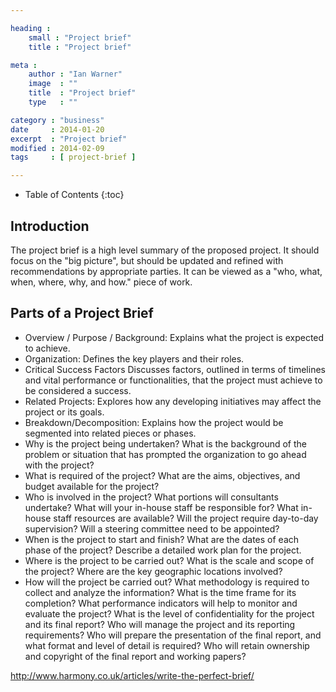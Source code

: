 ```yaml
---

heading :
    small : "Project brief"
    title : "Project brief"

meta :
    author : "Ian Warner"
    image  : ""
    title  : "Project brief"
    type   : ""

category : "business"
date     : 2014-01-20
excerpt  : "Project brief"
modified : 2014-02-09
tags     : [ project-brief ]

---
```


* Table of Contents
{:toc}

## Introduction

The project brief is a high level summary of the proposed project. It
should focus on the "big picture", but should be updated and refined with
recommendations by appropriate parties. It can be viewed as a "who, what, when,
where, why, and how." piece of work.

## Parts of a Project Brief

* Overview / Purpose / Background:
    Explains what the project is expected to achieve.
* Organization:
    Defines the key players and their roles.
* Critical Success Factors
    Discusses factors, outlined in terms of timelines and vital performance or
    functionalities, that the project must achieve to be considered a success.
* Related Projects:
    Explores how any developing initiatives may affect the project or its goals.
* Breakdown/Decomposition:
    Explains how the project would be segmented into related pieces or phases.
* Why is the project being undertaken?
    What is the background of the problem or situation that has prompted the
    organization to go ahead with the project?
* What is required of the project?
    What are the aims, objectives, and budget available for the project?
* Who is involved in the project?
    What portions will consultants undertake? What will your in-house staff be
    responsible for? What in-house staff resources are available? Will the
    project require day-to-day supervision? Will a steering committee need to
    be appointed?
* When is the project to start and finish?
    What are the dates of each phase of the project? Describe a detailed work
    plan for the project.
* Where is the project to be carried out?
    What is the scale and scope of the project? Where are the key geographic
    locations involved?
* How will the project be carried out?
    What methodology is required to collect and analyze the information?
    What is the time frame for its completion? What performance indicators
    will help to monitor and evaluate the project? What is the level of
    confidentiality for the project and its final report? Who will manage
    the project and its reporting requirements? Who will prepare the presentation
    of the final report, and what format and level of detail is required?
    Who will retain ownership and copyright of the final report and working papers?

[Project Brief]:http://www.techrepublic.com/article/help-for-writing-a-project-brief

http://www.harmony.co.uk/articles/write-the-perfect-brief/